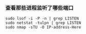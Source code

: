 ### 查看那些进程监听了哪些端口
    sudo lsof -i -P -n | grep LISTEN 
    sudo netstat -tulpn | grep LISTEN
    sudo nmap -sTU -O IP-address-Here
